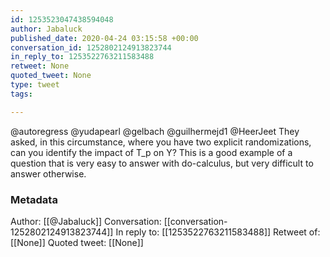 ```yaml
---
id: 1253523047438594048
author: Jabaluck
published_date: 2020-04-24 03:15:58 +00:00
conversation_id: 1252802124913823744
in_reply_to: 1253522763211583488
retweet: None
quoted_tweet: None
type: tweet
tags:

---
```


@autoregress @yudapearl @gelbach @guilhermejd1 @HeerJeet They asked, in this circumstance, where you have two explicit randomizations, can you identify the impact of T_p on Y? This is a good example of a question that is very easy to answer with do-calculus, but very difficult to answer otherwise.

### Metadata

Author: [[@Jabaluck]]
Conversation: [[conversation-1252802124913823744]]
In reply to: [[1253522763211583488]]
Retweet of: [[None]]
Quoted tweet: [[None]]
